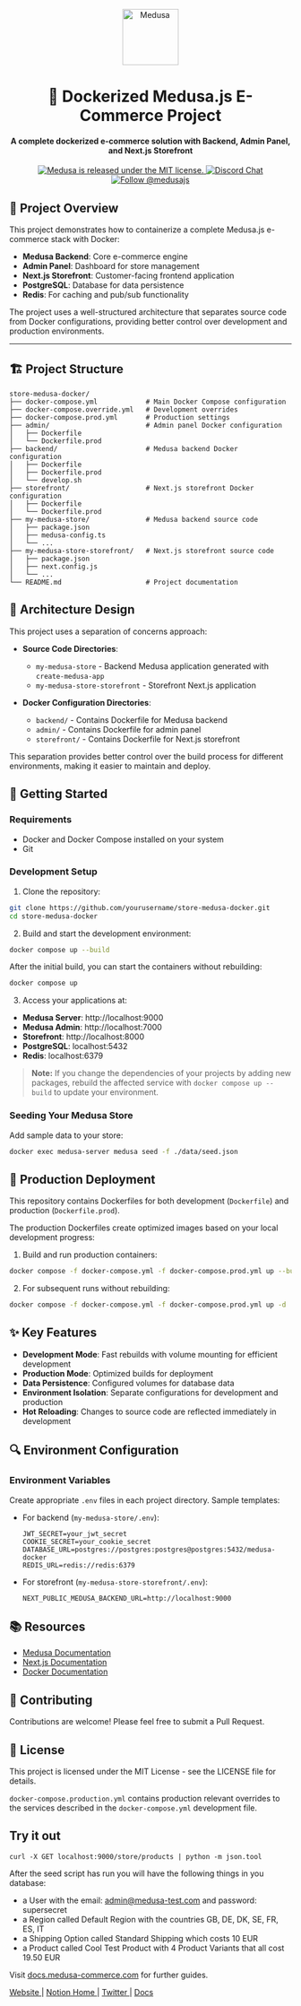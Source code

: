 <p align="center">
  <a href="https://www.medusajs.com">
    <img alt="Medusa" src="https://user-images.githubusercontent.com/7554214/153162406-bf8fd16f-aa98-4604-b87b-e13ab4baf604.png" width="100" />
  </a>
</p>
<h1 align="center">
  🚀 Dockerized Medusa.js E-Commerce Project
</h1>

<h4 align="center">
  A complete dockerized e-commerce solution with Backend, Admin Panel, and Next.js Storefront
</h4>

<p align="center">
  <a href="https://github.com/medusajs/medusa/blob/master/LICENSE">
    <img src="https://img.shields.io/badge/license-MIT-blue.svg" alt="Medusa is released under the MIT license." />
  </a>
  <a href="https://discord.gg/xpCwq3Kfn8">
    <img src="https://img.shields.io/badge/chat-on%20discord-7289DA.svg" alt="Discord Chat" />
  </a>
  <a href="https://twitter.com/intent/follow?screen_name=medusajs">
    <img src="https://img.shields.io/twitter/follow/medusajs.svg?label=Follow%20@medusajs" alt="Follow @medusajs" />
  </a>
</p>

## 📌 Project Overview

This project demonstrates how to containerize a complete Medusa.js e-commerce stack with Docker:

- **Medusa Backend**: Core e-commerce engine
- **Admin Panel**: Dashboard for store management
- **Next.js Storefront**: Customer-facing frontend application
- **PostgreSQL**: Database for data persistence
- **Redis**: For caching and pub/sub functionality

The project uses a well-structured architecture that separates source code from Docker configurations, providing better control over development and production environments.

---

## 🏗️ Project Structure

```
store-medusa-docker/
├── docker-compose.yml            # Main Docker Compose configuration
├── docker-compose.override.yml   # Development overrides
├── docker-compose.prod.yml       # Production settings
├── admin/                        # Admin panel Docker configuration
│   ├── Dockerfile
│   └── Dockerfile.prod
├── backend/                      # Medusa backend Docker configuration
│   ├── Dockerfile
│   ├── Dockerfile.prod
│   └── develop.sh
├── storefront/                   # Next.js storefront Docker configuration
│   ├── Dockerfile
│   └── Dockerfile.prod
├── my-medusa-store/              # Medusa backend source code
│   ├── package.json
│   ├── medusa-config.ts
│   └── ...
├── my-medusa-store-storefront/   # Next.js storefront source code
│   ├── package.json
│   ├── next.config.js
│   └── ...
└── README.md                     # Project documentation
```

## 🧠 Architecture Design

This project uses a separation of concerns approach:

- **Source Code Directories**:

  - `my-medusa-store` - Backend Medusa application generated with `create-medusa-app`
  - `my-medusa-store-storefront` - Storefront Next.js application

- **Docker Configuration Directories**:
  - `backend/` - Contains Dockerfile for Medusa backend
  - `admin/` - Contains Dockerfile for admin panel
  - `storefront/` - Contains Dockerfile for Next.js storefront

This separation provides better control over the build process for different environments, making it easier to maintain and deploy.

## 🚀 Getting Started

### Requirements

- Docker and Docker Compose installed on your system
- Git

### Development Setup

1. Clone the repository:

```bash
git clone https://github.com/yourusername/store-medusa-docker.git
cd store-medusa-docker
```

2. Build and start the development environment:

```bash
docker compose up --build
```

After the initial build, you can start the containers without rebuilding:

```bash
docker compose up
```

3. Access your applications at:

<ul>
  <li><b>Medusa Server</b>: http://localhost:9000
  <li><b>Medusa Admin</b>: http://localhost:7000
  <li><b>Storefront</b>: http://localhost:8000
  <li><b>PostgreSQL</b>: localhost:5432
  <li><b>Redis</b>: localhost:6379
</ul>

> **Note:** If you change the dependencies of your projects by adding new packages, rebuild the affected service with `docker compose up --build` to update your environment.

### Seeding Your Medusa Store

Add sample data to your store:

```bash
docker exec medusa-server medusa seed -f ./data/seed.json
```

## 🔧 Production Deployment

This repository contains Dockerfiles for both development (`Dockerfile`) and production (`Dockerfile.prod`).

The production Dockerfiles create optimized images based on your local development progress:

1. Build and run production containers:

```bash
docker compose -f docker-compose.yml -f docker-compose.prod.yml up --build -d
```

2. For subsequent runs without rebuilding:

```bash
docker compose -f docker-compose.yml -f docker-compose.prod.yml up -d
```

## ✨ Key Features

- **Development Mode**: Fast rebuilds with volume mounting for efficient development
- **Production Mode**: Optimized builds for deployment
- **Data Persistence**: Configured volumes for database data
- **Environment Isolation**: Separate configurations for development and production
- **Hot Reloading**: Changes to source code are reflected immediately in development

## 🔍 Environment Configuration

### Environment Variables

Create appropriate `.env` files in each project directory. Sample templates:

- For backend (`my-medusa-store/.env`):

  ```
  JWT_SECRET=your_jwt_secret
  COOKIE_SECRET=your_cookie_secret
  DATABASE_URL=postgres://postgres:postgres@postgres:5432/medusa-docker
  REDIS_URL=redis://redis:6379
  ```

- For storefront (`my-medusa-store-storefront/.env`):
  ```
  NEXT_PUBLIC_MEDUSA_BACKEND_URL=http://localhost:9000
  ```

## 📚 Resources

- [Medusa Documentation](https://docs.medusajs.com/)
- [Next.js Documentation](https://nextjs.org/docs)
- [Docker Documentation](https://docs.docker.com/)

## 🤝 Contributing

Contributions are welcome! Please feel free to submit a Pull Request.

## 📜 License

This project is licensed under the MIT License - see the LICENSE file for details.

`docker-compose.production.yml` contains production relevant overrides to the services described in the `docker-compose.yml` development file.

## Try it out

```
curl -X GET localhost:9000/store/products | python -m json.tool
```

After the seed script has run you will have the following things in you database:

- a User with the email: admin@medusa-test.com and password: supersecret
- a Region called Default Region with the countries GB, DE, DK, SE, FR, ES, IT
- a Shipping Option called Standard Shipping which costs 10 EUR
- a Product called Cool Test Product with 4 Product Variants that all cost 19.50 EUR

Visit [docs.medusa-commerce.com](https://docs.medusa-comerce.com) for further guides.

<p>
  <a href="https://www.medusa-commerce.com">
    Website
  </a> 
  |
  <a href="https://medusajs.notion.site/medusajs/Medusa-Home-3485f8605d834a07949b17d1a9f7eafd">
    Notion Home
  </a>
  |
  <a href="https://twitter.com/intent/follow?screen_name=medusajs">
    Twitter
  </a>
  |
  <a href="https://docs.medusa-commerce.com">
    Docs
  </a>
</p>
